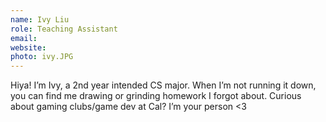 ```yaml
---
name: Ivy Liu
role: Teaching Assistant
email:
website:
photo: ivy.JPG
---
```


Hiya! I’m Ivy, a 2nd year intended CS major. When I’m not running it down, you can find me drawing or grinding homework I forgot about. Curious about gaming clubs/game dev at Cal? I’m your person <3
